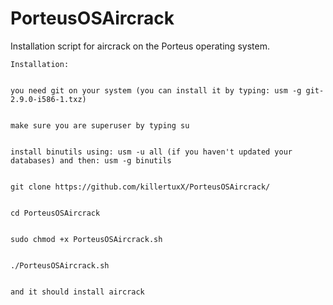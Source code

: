 # PorteusOSAircrack
Installation script for aircrack on the Porteus operating system.

	Installation: 


	you need git on your system (you can install it by typing: usm -g git-2.9.0-i586-1.txz)


	make sure you are superuser by typing su 


	install binutils using: usm -u all (if you haven't updated your databases) and then: usm -g binutils 


	git clone https://github.com/killertuxX/PorteusOSAircrack/


	cd PorteusOSAircrack


	sudo chmod +x PorteusOSAircrack.sh 


	./PorteusOSAircrack.sh 


	and it should install aircrack
